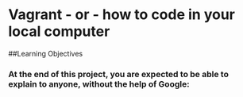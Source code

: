 # Vagrant - or - how to code in your local computer

##Learning Objectives
### At the end of this project, you are expected to be able to explain to anyone, without the help of Google:

